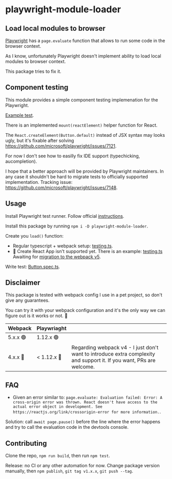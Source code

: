 # playwright-module-loader

## Load local modules to browser

[Playwright](https://github.com/microsoft/playwright) has a `page.evaluate` function that allows to
run some code in the browser context.

As I know, unfortunately Playwright doesn't implement ability to load local modules to browser context.

This package tries to fix it.

## Component testing

This module provides a simple component testing implemenation for the Playwright.

[Example test](./packages/test-react-ts/src/Button/Button.spec.ts).

There is an implemented `mount(reactElement)` helper function for React.

The `React.createElement(Button.default)` instead of JSX syntax may looks ugly, but it's fixable after solving https://github.com/microsoft/playwright/issues/7121.

For now I don't see how to easilly fix IDE support (typechicking, aucompletion).

I hope that a better approach will be provided by Playwright maintainers. In any case it shouldn't be hard to migrate tests to officially supported implementation. Tracking issue: https://github.com/microsoft/playwright/issues/7148.

## Usage

Install Playwright test runner. Follow official [instructions](https://playwright.dev/docs/test-intro).

Install this package by running `npm i -D playwright-module-loader`.

Create you `load()` function:

- Regular typescript + webpack setup: [testing.ts](./packages/test-react-ts/src/testing.ts).
- 🔴 Create React App isn't supported yet. There is an example: [testing.ts](./packages/test-cra-ts/src/testing.ts) Awaiting for [migration to the webpack v5](https://github.com/facebook/create-react-app/issues/9994).

Write test: [Button.spec.ts](./packages/test-react-ts/src/Button/Button.spec.ts).

## Disclaimer

This package is tested with webpack config I use in a pet project, so don't give any guarantees.

You can try it with your webpack configuration and it's the only way we can figure out is it works or not. 🙂

| Webpack | Playwriaght |  |
| --- | --- | --- |
| 5.x.x 🟢 | 1.12.x 🟢 | |
| 4.x.x 🔴 | < 1.12.x 🔴 | Regarding webpack v4 - I just don't want to introduce extra complexity and support it. If you want, PRs are welcome. |

## FAQ

- Given an error similar to: `page.evaluate: Evaluation failed: Error: A cross-origin error was thrown. React doesn't have access to the actual error object in development. See https://reactjs.org/link/crossorigin-error for more information.`.
  
Solution: call `await page.pause()` before the line where the error happens and try to call the evaluation code in the devtools console.

## Contributing

Clone the repo, `npm run build`, then run `npm test`.

Release: no CI or any other automation for now. Change package version manually, then `npm publish`, `git tag v1.x.x`, `git push --tag`.
